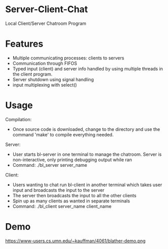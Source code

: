 # Server-Client-Chat

Local Client/Server Chatroom Program

# Features

  - Multiple communicating processes: clients to servers
  - Communication through FIFOS
  - Typed input (client) and server info handled by using multiple threads in the client program.
  - Server shutdown using signal handling
  - input multiplexing with select()

# Usage

Compilation:
  - Once source code is downloaded, change to the directory and use the command 'make' to compile everything needed.
  
Server:
  - User starts bl-server in one terminal to manage the chatroom. Server is non-interactive, only printing debugging output while ran
  - Command: ./bl_server server_name

Client:
  - Users wanting to chat run bl-client in another terminal which takes user input and broadcasts the input to the server
  - The server then broadcasts the input to all the other clients
  - Spin up as many clients as wanted in separate terminals
  - Command: ./bl_client server_name client_name
  
# Demo

https://www-users.cs.umn.edu/~kauffman/4061/blather-demo.png





